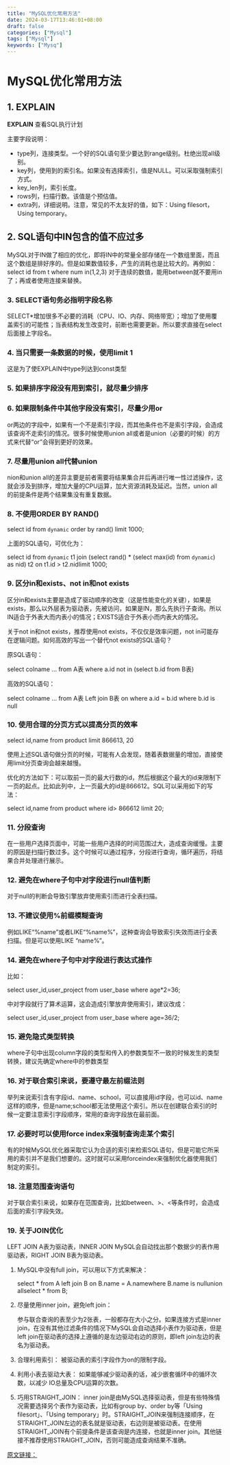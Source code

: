 ```yaml
---
title: "​MySQL优化常用方法"
date: 2024-03-17T13:46:01+08:00
draft: false
categories: ["Mysql"]
tags: ["Mysql"]
keywords: ["Mysq"]
---
```


# ​MySQL优化常用方法

## 1. EXPLAIN
**EXPLAIN** 查看SQL执行计划

主要字段说明： 
* type列，连接类型。一个好的SQL语句至少要达到range级别。杜绝出现all级别。
* key列，使用到的索引名。如果没有选择索引，值是NULL。可以采取强制索引方式。
* key_len列，索引长度。
* rows列，扫描行数。该值是个预估值。
* extra列，详细说明。注意，常见的不太友好的值，如下：Using filesort，Using temporary。

## 2. SQL语句中IN包含的值不应过多
MySQL对于IN做了相应的优化，即将IN中的常量全部存储在一个数组里面，而且这个数组是排好序的。但是如果数值较多，产生的消耗也是比较大的。再例如：select id from t where num in(1,2,3) 对于连续的数值，能用between就不要用in了；再或者使用连接来替换。

### 3. SELECT语句务必指明字段名称
SELECT*增加很多不必要的消耗（CPU、IO、内存、网络带宽）；增加了使用覆盖索引的可能性；当表结构发生改变时，前断也需要更新。所以要求直接在select后面接上字段名。

### 4. 当只需要一条数据的时候，使用limit 1
这是为了使EXPLAIN中type列达到const类型

### 5. 如果排序字段没有用到索引，就尽量少排序

### 6. 如果限制条件中其他字段没有索引，尽量少用or
or两边的字段中，如果有一个不是索引字段，而其他条件也不是索引字段，会造成该查询不走索引的情况。很多时候使用union all或者是union（必要的时候）的方式来代替“or”会得到更好的效果。

### 7. 尽量用union all代替union
nion和union all的差异主要是前者需要将结果集合并后再进行唯一性过滤操作，这就会涉及到排序，增加大量的CPU运算，加大资源消耗及延迟。当然，union all的前提条件是两个结果集没有重复数据。

### 8. 不使用ORDER BY RAND()
select id from `dynamic` order by rand() limit 1000;

上面的SQL语句，可优化为：

select id from `dynamic` t1 join (select rand() * (select max(id) from `dynamic`) as nid) t2 on t1.id > t2.nidlimit 1000;

### 9. 区分in和exists、not in和not exists
区分in和exists主要是造成了驱动顺序的改变（这是性能变化的关键），如果是exists，那么以外层表为驱动表，先被访问，如果是IN，那么先执行子查询。所以IN适合于外表大而内表小的情况；EXISTS适合于外表小而内表大的情况。

关于not in和not exists，推荐使用not exists，不仅仅是效率问题，not in可能存在逻辑问题。如何高效的写出一个替代not exists的SQL语句？

原SQL语句：

select colname … from A表 where a.id not in (select b.id from B表)

高效的SQL语句：

select colname … from A表 Left join B表 on where a.id = b.id where b.id is null

### 10. 使用合理的分页方式以提高分页的效率
select id,name from product limit 866613, 20

使用上述SQL语句做分页的时候，可能有人会发现，随着表数据量的增加，直接使用limit分页查询会越来越慢。

优化的方法如下：可以取前一页的最大行数的id，然后根据这个最大的id来限制下一页的起点。比如此列中，上一页最大的id是866612。SQL可以采用如下的写法：

select id,name from product where id> 866612 limit 20;

### 11. 分段查询
在一些用户选择页面中，可能一些用户选择的时间范围过大，造成查询缓慢。主要的原因是扫描行数过多。这个时候可以通过程序，分段进行查询，循环遍历，将结果合并处理进行展示。

### 12. 避免在where子句中对字段进行null值判断
对于null的判断会导致引擎放弃使用索引而进行全表扫描。

### 13. 不建议使用%前缀模糊查询
例如LIKE“%name”或者LIKE“%name%”，这种查询会导致索引失效而进行全表扫描。但是可以使用LIKE “name%”。

### 14. 避免在where子句中对字段进行表达式操作
比如：

select user_id,user_project from user_base where age*2=36;

中对字段就行了算术运算，这会造成引擎放弃使用索引，建议改成：

select user_id,user_project from user_base where age=36/2;

### 15. 避免隐式类型转换
where子句中出现column字段的类型和传入的参数类型不一致的时候发生的类型转换，建议先确定where中的参数类型

### 16. 对于联合索引来说，要遵守最左前缀法则
举列来说索引含有字段id、name、school，可以直接用id字段，也可以id、name这样的顺序，但是name;school都无法使用这个索引。所以在创建联合索引的时候一定要注意索引字段顺序，常用的查询字段放在最前面。

### 17. 必要时可以使用force index来强制查询走某个索引
有的时候MySQL优化器采取它认为合适的索引来检索SQL语句，但是可能它所采用的索引并不是我们想要的。这时就可以采用forceindex来强制优化器使用我们制定的索引。

### 18. 注意范围查询语句
对于联合索引来说，如果存在范围查询，比如between、>、<等条件时，会造成后面的索引字段失效。

### 19. 关于JOIN优化
LEFT JOIN A表为驱动表，INNER JOIN MySQL会自动找出那个数据少的表作用驱动表，RIGHT JOIN B表为驱动表。

1. MySQL中没有full join，可以用以下方式来解决：

    select * from A left join B on B.name = A.namewhere B.name is nullunion allselect * from B;
2. 尽量使用inner join，避免left join：

    参与联合查询的表至少为2张表，一般都存在大小之分。如果连接方式是inner join，在没有其他过滤条件的情况下MySQL会自动选择小表作为驱动表，但是left join在驱动表的选择上遵循的是左边驱动右边的原则，即left join左边的表名为驱动表。
3. 合理利用索引：
    被驱动表的索引字段作为on的限制字段。
4. 利用小表去驱动大表：
   如果能够减少驱动表的话，减少嵌套循环中的循环次数，以减少 IO总量及CPU运算的次数。
5. 巧用STRAIGHT_JOIN：
   inner join是由MySQL选择驱动表，但是有些特殊情况需要选择另个表作为驱动表，比如有group by、order by等「Using filesort」、「Using temporary」时。STRAIGHT_JOIN来强制连接顺序，在STRAIGHT_JOIN左边的表名就是驱动表，右边则是被驱动表。在使用STRAIGHT_JOIN有个前提条件是该查询是内连接，也就是inner join。其他链接不推荐使用STRAIGHT_JOIN，否则可能造成查询结果不准确。











                        
[原文链接：](https://blog.csdn.net/wy971744839/article/details/130508278)